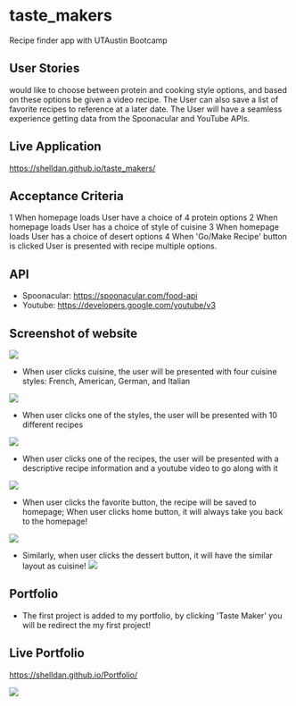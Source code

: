 # taste_makers
Recipe finder app with UTAustin Bootcamp 

## User Stories
 would like to choose between protein  and cooking style options, and based on these options be given a video recipe. The User can also save a list of favorite recipes to reference at a later date. The User will have a seamless experience getting data from the Spoonacular and YouTube APIs.

## Live Application
https://shelldan.github.io/taste_makers/

## Acceptance Criteria
1 When homepage loads User have a choice of 4 protein options
2 When homepage loads User has a choice of style of cuisine
3 When homepage loads User has a choice of desert options
4 When 'Go/Make Recipe' button is clicked User is presented with recipe multiple options.

## API
* Spoonacular: https://spoonacular.com/food-api
* Youtube: https://developers.google.com/youtube/v3

## Screenshot of website
![](assets/Images/Screenshot_homepage.png)

* When user clicks cuisine, the user will be presented with four cuisine styles: French, American, German, and Italian 

![](assets/Images/page_2.png)

* When user clicks one of the styles, the user will be presented with 10 different recipes

![](assets/Images/page_3.png)

* When user clicks one of the recipes, the user will be presented with a descriptive recipe information and a youtube video to go along with it 

![](assets/Images/Page_4.png)

* When user clicks the favorite button, the recipe will be saved to homepage; When user clicks home button, it will always take you back to the homepage! 

![](assets/Images/page_1_favorite.png)

* Similarly, when user clicks the dessert button, it will have the similar layout as cuisine!
![](assets/Images/page_5.png) 

## Portfolio 
* The first project is added to my portfolio, by clicking 'Taste Maker' you will be redirect the my first project! 

## Live Portfolio
https://shelldan.github.io/Portfolio/

![](assets/Images/portfolio_page_1.png)